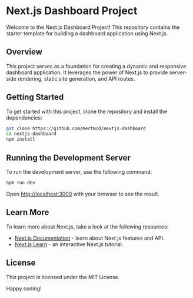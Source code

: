 # Next.js Dashboard Project

Welcome to the Next.js Dashboard Project! This repository contains the starter template for building a dashboard application using Next.js.

## Overview

This project serves as a foundation for creating a dynamic and responsive dashboard application. It leverages the power of Next.js to provide server-side rendering, static site generation, and API routes.

## Getting Started

To get started with this project, clone the repository and install the dependencies:

```bash
git clone https://github.com/mertmcd/nextjs-dashboard
cd nextjs-dashboard
npm install
```

## Running the Development Server

To run the development server, use the following command:

```bash
npm run dev
```

Open [http://localhost:3000](http://localhost:3000) with your browser to see the result.

## Learn More

To learn more about Next.js, take a look at the following resources:

- [Next.js Documentation](https://nextjs.org/docs) - learn about Next.js features and API.
- [Next.js Learn](https://nextjs.org/learn) - an interactive Next.js tutorial.

## License

This project is licensed under the MIT License.

Happy coding!
